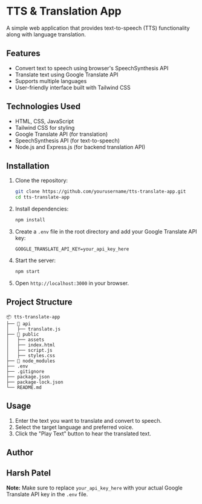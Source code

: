 # TTS & Translation App

A simple web application that provides text-to-speech (TTS) functionality along with language translation.

## Features

- Convert text to speech using browser's SpeechSynthesis API
- Translate text using Google Translate API
- Supports multiple languages
- User-friendly interface built with Tailwind CSS

## Technologies Used

- HTML, CSS, JavaScript
- Tailwind CSS for styling
- Google Translate API (for translation)
- SpeechSynthesis API (for text-to-speech)
- Node.js and Express.js (for backend translation API)

## Installation

1. Clone the repository:
   ```sh
   git clone https://github.com/yourusername/tts-translate-app.git
   cd tts-translate-app
   ```
2. Install dependencies:
   ```sh
   npm install
   ```
3. Create a `.env` file in the root directory and add your Google Translate API key:
   ```
   GOOGLE_TRANSLATE_API_KEY=your_api_key_here
   ```
4. Start the server:
   ```sh
   npm start
   ```
5. Open `http://localhost:3000` in your browser.

## Project Structure

```
📦 tts-translate-app
├── 📂 api
│   ├── translate.js
├── 📂 public
│   ├── assets
│   ├── index.html
│   ├── script.js
│   ├── styles.css
├── 📂 node_modules
├── .env
├── .gitignore
├── package.json
├── package-lock.json
└── README.md
```

## Usage

1. Enter the text you want to translate and convert to speech.
2. Select the target language and preferred voice.
3. Click the "Play Text" button to hear the translated text.

## Author

## Harsh Patel

**Note:** Make sure to replace `your_api_key_here` with your actual Google Translate API key in the `.env` file.
